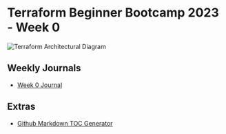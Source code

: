 # Terraform Beginner Bootcamp 2023 - Week 0

![Terraform Architectural Diagram](https://github.com/grover47/terraform-beginner-bootcamp-2023/assets/10213341/31ab145a-de53-4759-911b-3cd8449583a3)


## Weekly Journals
- [Week 0 Journal](journal/week0.md)


## Extras
- [Github Markdown TOC Generator](https://ecotrust-canada.github.io/markdown-toc/)
